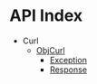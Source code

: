API Index
=========

* Curl
    * [ObjCurl](Curl-ObjCurl.md)
        * [Exception](Curl-ObjCurl-Exception.md)
        * [Response](Curl-ObjCurl-Response.md)

